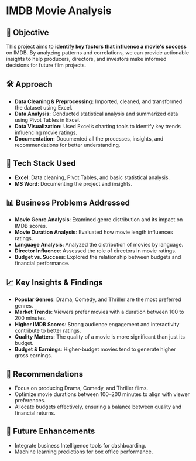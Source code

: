 # IMDB Movie Analysis

## 📌 Objective
This project aims to **identify key factors that influence a movie's success** on IMDB. By analyzing patterns and correlations, we can provide actionable insights to help producers, directors, and investors make informed decisions for future film projects.  

## 🛠️ Approach

- **Data Cleaning & Preprocessing:**  Imported, cleaned, and transformed the dataset using Excel. 
- **Data Analysis:**  Conducted statistical analysis and summarized data using Pivot Tables in Excel.  
- **Data Visualization:**  Used Excel’s charting tools to identify key trends influencing movie ratings.  
- **Documentation:** Documented all the processes, insights, and recommendations for better understanding.  

## 🔧 Tech Stack Used
- **Excel**: Data cleaning, Pivot Tables, and basic statistical analysis.  
- **MS Word**: Documenting the project and insights.  

## 📊 Business Problems Addressed 
- **Movie Genre Analysis**: Examined genre distribution and its impact on IMDB scores.  
- **Movie Duration Analysis**: Evaluated how movie length influences ratings.  
- **Language Analysis**: Analyzed the distribution of movies by language.  
- **Director Influence**: Assessed the role of directors in movie ratings.  
- **Budget vs. Success**: Explored the relationship between budgets and financial performance.  

## 📈 Key Insights & Findings  
- **Popular Genres**: Drama, Comedy, and Thriller are the most preferred genres.  
- **Market Trends**: Viewers prefer movies with a duration between 100 to 200 minutes.  
- **Higher IMDB Scores**: Strong audience engagement and interactivity contribute to better ratings.  
- **Quality Matters**: The quality of a movie is more significant than just its budget.  
- **Budget & Earnings**: Higher-budget movies tend to generate higher gross earnings.  

## 🎯 Recommendations
- Focus on producing Drama, Comedy, and Thriller films.  
- Optimize movie durations between 100–200 minutes to align with viewer preferences.  
- Allocate budgets effectively, ensuring a balance between quality and financial returns.  

## 🚀 Future Enhancements
- Integrate business Intelligence tools for dashboarding. 
- Machine learning predictions for box office performance.  
